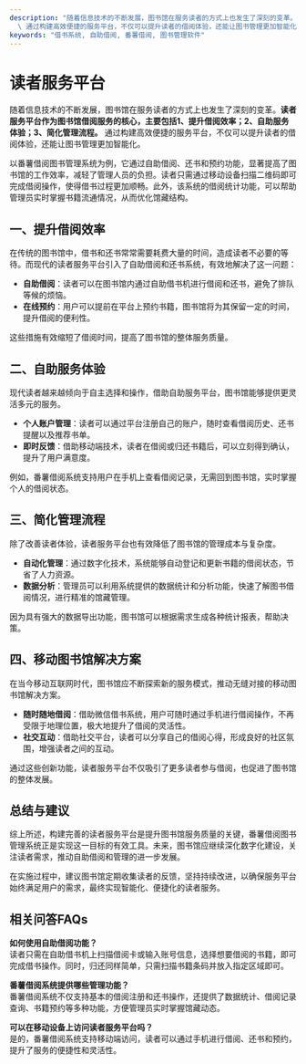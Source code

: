 ```yaml
---
description: "随着信息技术的不断发展，图书馆在服务读者的方式上也发生了深刻的变革。**读者服务平台作为图书馆借阅服务的核心，主要包括1、提升借阅效率；2、自助服务体验；3、简化管理流程。**\
  \ 通过构建高效便捷的服务平台，不仅可以提升读者的借阅体验，还能让图书管理更加智能化。"
keywords: "借书系统, 自助借阅, 番薯借阅, 图书管理软件"
---
```

# 读者服务平台

随着信息技术的不断发展，图书馆在服务读者的方式上也发生了深刻的变革。**读者服务平台作为图书馆借阅服务的核心，主要包括1、提升借阅效率；2、自助服务体验；3、简化管理流程。** 通过构建高效便捷的服务平台，不仅可以提升读者的借阅体验，还能让图书管理更加智能化。

以番薯借阅图书管理系统为例，它通过自助借阅、还书和预约功能，显著提高了图书馆的工作效率，减轻了管理人员的负担。读者只需通过移动设备扫描二维码即可完成借阅操作，使得借书过程更加顺畅。此外，该系统的借阅统计功能，可以帮助管理员实时掌握书籍流通情况，从而优化馆藏结构。

## **一、提升借阅效率**

在传统的图书馆中，借书和还书常常需要耗费大量的时间，造成读者不必要的等待。而现代的读者服务平台引入了自助借阅和还书系统，有效地解决了这一问题：

- **自助借阅**：读者可以在图书馆内通过自助借书机进行借阅和还书，避免了排队等候的烦恼。
- **在线预约**：用户可以提前在平台上预约书籍，图书馆将为其保留一定的时间，提升借阅的便利性。

这些措施有效缩短了借阅时间，提高了图书馆的整体服务质量。

## **二、自助服务体验**

现代读者越来越倾向于自主选择和操作，借助自助服务平台，图书馆能够提供更灵活多元的服务。

- **个人账户管理**：读者可以通过平台注册自己的账户，随时查看借阅历史、还书提醒以及推荐书单。
- **即时反馈**：借助移动端技术，读者在借阅或归还书籍后，可以立刻得到确认，提升了用户满意度。

例如，番薯借阅系统支持用户在手机上查看借阅记录，无需回到图书馆，实时掌握个人的借阅状态。

## **三、简化管理流程**

除了改善读者体验，读者服务平台也有效降低了图书馆的管理成本与复杂度。

- **自动化管理**：通过数字化技术，系统能够自动登记和更新书籍的借阅状态，节省了人力资源。
- **数据分析**：管理员可以利用系统提供的数据统计和分析功能，快速了解图书借阅情况，进行精准的馆藏管理。

因为具有强大的数据导出功能，图书馆可以根据需求生成各种统计报表，帮助决策。

## **四、移动图书馆解决方案**

在当今移动互联网时代，图书馆应不断探索新的服务模式，推动无缝对接的移动图书馆解决方案。

- **随时随地借阅**：借助微信借书系统，用户可随时通过手机进行借阅操作，不再受限于地理位置，极大地提升了借阅的灵活性。
- **社交互动**：借助社交平台，读者可以分享自己的借阅心得，形成良好的社区氛围，增强读者之间的互动。

通过这些创新功能，读者服务平台不仅吸引了更多读者参与借阅，也促进了图书馆的整体发展。

## **总结与建议**

综上所述，构建完善的读者服务平台是提升图书馆服务质量的关键，番薯借阅图书管理系统正是实现这一目标的有效工具。未来，图书馆应继续深化数字化建设，关注读者需求，推动自助借阅和管理的进一步发展。

在实施过程中，建议图书馆定期收集读者的反馈，坚持持续改进，以确保服务平台始终满足用户的需求，最终实现智能化、便捷化的读者服务。

## 相关问答FAQs

**如何使用自助借阅功能？**  
读者只需在自助借书机上扫描借阅卡或输入账号信息，选择想要借阅的书籍，即可完成借书操作。同时，归还同样简单，只需扫描书籍条码并放入指定区域即可。

**番薯借阅系统提供哪些管理功能？**  
番薯借阅系统不仅支持基本的借阅注册和还书操作，还提供了数据统计、借阅记录查询、书籍预约等多种功能，方便管理员实时掌握馆藏动态。

**可以在移动设备上访问读者服务平台吗？**  
是的，番薯借阅系统支持移动端访问，读者可以通过手机进行借阅、还书和预约，提升了服务的便捷性和灵活性。
